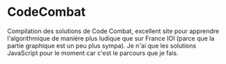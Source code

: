 # CodeCombat
Compilation des solutions de Code Combat, excellent site pour apprendre l'algorithmique de manière plus ludique que sur France IOI (parce que la partie graphique est un peu plus sympa). Je n'ai que les solutions JavaScript pour le moment car c'est le parcours que je fais.
